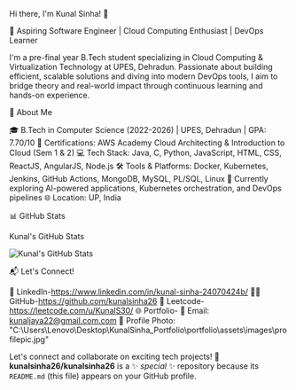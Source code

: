 
 Hi there, I'm Kunal Sinha! 👋


🚀 Aspiring Software Engineer | Cloud Computing Enthusiast | DevOps Learner

I'm a pre-final year B.Tech student specializing in Cloud Computing & Virtualization Technology at UPES, Dehradun. Passionate about building efficient, scalable solutions and diving into modern DevOps tools, I aim to bridge theory and real-world impact through continuous learning and hands-on experience.

🌟 About Me


🎓 B.Tech in Computer Science (2022-2026) | UPES, Dehradun | GPA: 7.70/10
🏅 Certifications: AWS Academy Cloud Architecting & Introduction to Cloud (Sem 1 & 2)
💻 Tech Stack: Java, C, Python, JavaScript, HTML, CSS, ReactJS, AngularJS, Node.js
🛠️ Tools & Platforms: Docker, Kubernetes, Jenkins, GitHub Actions, MongoDB, MySQL, PL/SQL, Linux
🌱 Currently exploring AI-powered applications, Kubernetes orchestration, and DevOps pipelines
🌐 Location: UP, India


📊 GitHub Stats


Kunal's GitHub Stats

![Kunal's GitHub Stats](https://github-readme-stats.vercel.app/api?username=kunalsinha26&show_icons=true&hide_title=true&count_private=true)



📬 Let's Connect!


💼 LinkedIn-https://www.linkedin.com/in/kunal-sinha-24070424b/
🧑‍💻 GitHub-https://github.com/kunalsinha26
🧠 Leetcode-https://leetcode.com/u/KunalS30/
🌐 Portfolio-
📧 Email: kunaljaya22@gmail.com.com
📸 Profile Photo: "C:\Users\Lenovo\Desktop\KunalSinha_Portfolio\portfolio\assets\images\profilepic.jpg"

Let's connect and collaborate on exciting tech projects! 🚀
**kunalsinha26/kunalsinha26** is a ✨ _special_ ✨ repository because its `README.md` (this file) appears on your GitHub profile.


